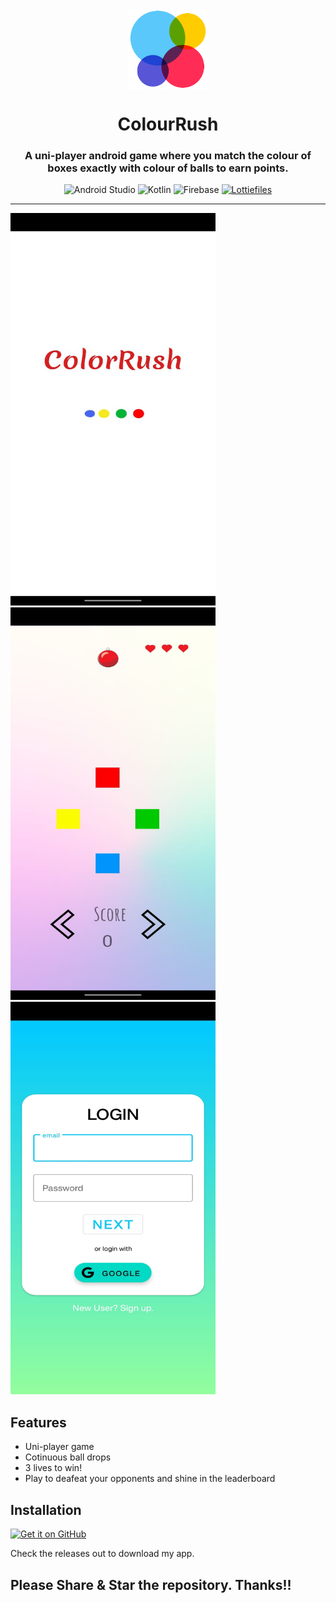 <div align="center">
    <img src="https://raw.githubusercontent.com/SySagar/ColorRush/main/logo.png" width="128" height="128" style="display: block; margin: 0 auto"/>
    <h1>ColourRush</h1>
    <h3><p>A uni-player android game where you match the colour of boxes exactly with colour of balls to earn points. </p></h3>

![Android Studio](https://img.shields.io/badge/Android%20Studio-3DDC84.svg?style=for-the-badge&logo=android-studio&logoColor=white)
	![Kotlin](https://img.shields.io/badge/kotlin-%237F52FF.svg?style=for-the-badge&logo=kotlin&logoColor=white)
  ![Firebase](https://img.shields.io/badge/firebase-%23039BE5.svg?style=for-the-badge&logo=firebase)
    <a href="https://www.lottiefiles.com/"><img src="https://img.shields.io/badge/-Lottie%20Files-yellow" alt="Lottiefiles" width="100" /></a>
  
</div>

---

<p>
   <img src="https://raw.githubusercontent.com/SySagar/ColorRush/main/screens/pic1.jpeg" width="328" height="628" "/>
  <img src="https://raw.githubusercontent.com/SySagar/ColorRush/main/screens/pic2.jpeg"  width="328" height="628" "/>
  <img src="https://raw.githubusercontent.com/SySagar/ColorRush/main/screens/pic3.jpeg"  width="328" height="628" "/>
</p>

## Features
- Uni-player game
- Cotinuous ball drops
- 3 lives to win!
- Play to deafeat your opponents and shine in the leaderboard 


## Installation
[<img src="https://github.com/machiav3lli/oandbackupx/blob/034b226cea5c1b30eb4f6a6f313e4dadcbb0ece4/badge_github.png" width="278" height="128" alt="Get it on GitHub" height="80">](https://github.com/Philotes-exceptus/Whooby/releases/tag/1.0)

Check the releases out to download my app.

## Please Share & Star the repository. Thanks!!
  <a href = "https://github.com/SySagar/ColorRush">
     
  </a>
  
